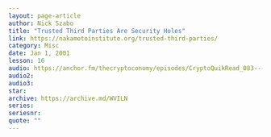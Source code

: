```yaml
---
layout: page-article
author: Nick Szabo
title: "Trusted Third Parties Are Security Holes"
link: https://nakamotoinstitute.org/trusted-third-parties/
category: Misc
date: Jan 1, 2001
lesson: 16
audio: https://anchor.fm/thecryptoconomy/episodes/CryptoQuikRead_083---Trusted-Third-Parties-are-Security-Holes-e2nds2/a-anfscg
audio2: 
audio3: 
star: 
archive: https://archive.md/WVILN
series: 
seriesnr: 
quote: ""
---
```

